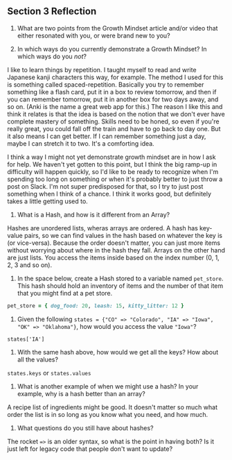 ## Section 3 Reflection

1. What are two points from the Growth Mindset article and/or video that either resonated with you, or were brand new to you?

1. In which ways do you currently demonstrate a Growth Mindset? In which ways do you _not_?

I like to learn things by repetition. I taught myself to read and write Japanese kanji characters this way, for example. The method I used for this is something called spaced-repetition. Basically you try to remember something like a flash card, put it in a box to review tomorrow, and then if you can remember tomorrow, put it in another box for two days away, and so on. (Anki is the name a great web app for this.) The reason I like this and think it relates is that the idea is based on the notion that we don't ever have complete mastery of something. Skills need to be honed, so even if you're really great, you could fall off the train and have to go back to day one. But it also means I can get better. If I can remember something just a day, maybe I can stretch it to two. It's a comforting idea.

I think a way I might not yet demonstrate growth mindset are in how I ask for help. We haven't yet gotten to this point, but I think the big ramp-up in difficulty will happen quickly, so I'd like to be ready to recognize when I'm spending too long on something or when it's probably better to just throw a post on Slack. I'm not super predisposed for that, so I try to just post something when I think of a chance. I think it works good, but definitely takes a little getting used to.

1. What is a Hash, and how is it different from an Array?

Hashes are unordered lists, wheras arrays are ordered. A hash has key-value pairs, so we can find values in the hash based on whatever the key is (or vice-versa). Because the order doesn't matter, you can just more items without worrying about where in the hash they fall. Arrays on the other hand are just lists. You access the items inside based on the index number (0, 1, 2, 3 and so on).

1. In the space below, create a Hash stored to a variable named `pet_store`.  This hash should hold an inventory of items and the number of that item that you might find at a pet store.

```ruby
pet_store = { dog_food: 20, leash: 15, kitty_litter: 12 }
```

1. Given the following `states = {"CO" => "Colorado", "IA" => "Iowa", "OK" => "Oklahoma"}`, how would you access the value `"Iowa"`?

`states['IA']`

1. With the same hash above, how would we get all the keys?  How about all the values?

`states.keys` or `states.values`

1. What is another example of when we might use a hash?  In your example, why is a hash better than an array?

A recipe list of ingredients might be good. It doesn't matter so much what order the list is in so long as you know what you need, and how much.

1. What questions do you still have about hashes?

The rocket `=>` is an older syntax, so what is the point in having both? Is it just left for legacy code that people don't want to update?

